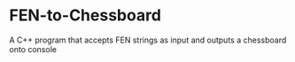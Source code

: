 # FEN-to-Chessboard
A C++ program that accepts FEN strings as input and outputs a chessboard onto console
